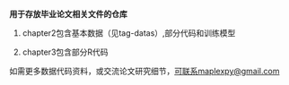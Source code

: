 **用于存放毕业论文相关文件的仓库**

1. chapter2包含基本数据（见tag-datas）,部分代码和训练模型

2. chapter3包含部分R代码

如需更多数据代码资料，或交流论文研究细节，可联系maplexpy@gmail.com
